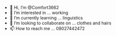 - 👋 Hi, I’m @Comfort3662
- 👀 I’m interested in ... working 
- 🌱 I’m currently learning ... linguistics 
- 💞️ I’m looking to collaborate on ... clothes and hairs
- 📫 How to reach me ... 08027442472

<!---
Comfort3662/Comfort3662 is a ✨ special ✨ repository because its `README.md` (this file) appears on your GitHub profile.
You can click the Preview link to take a look at your changes.
--->
